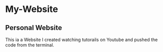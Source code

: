 # My-Website
## Personal Website </br>
This ia a Website I created watching tutorails on Youtube and pushed the code from the terminal.
